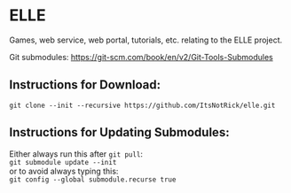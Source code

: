 # ELLE
Games, web service, web portal, tutorials, etc. relating to the ELLE project.

Git submodules: https://git-scm.com/book/en/v2/Git-Tools-Submodules

## Instructions for Download:
`git clone --init --recursive https://github.com/ItsNotRick/elle.git`

## Instructions for Updating Submodules:
Either always run this after `git pull`:  
`git submodule update --init`  
or to avoid always typing this:  
`git config --global submodule.recurse true`

